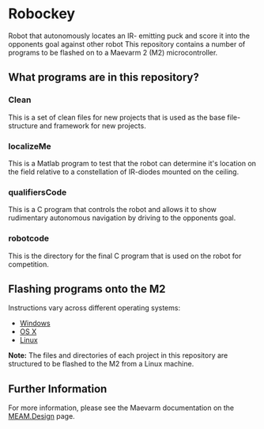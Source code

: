 # Robockey
Robot that autonomously locates an IR- emitting puck and score it into the opponents goal against other robot
This repository contains a number of programs to be flashed on to a Maevarm 2 (M2) microcontroller.

## What programs are in this repository?
### Clean
This is a set of clean files for new projects that is used as the base file-structure and framework for new projects.

### localizeMe
This is a Matlab program to test that the robot can determine it's location on the field relative to a constellation of IR-diodes mounted on the ceiling.

### qualifiersCode
This is a C program that controls the robot and allows it to show rudimentary autonomous navigation by driving to the opponents goal.

### robotcode
This is the directory for the final C program that is used on the robot for competition.

## Flashing programs onto the M2
Instructions vary across different operating systems:

* [Windows](http://medesign.seas.upenn.edu/index.php/Guides/MaEvArM-starting)
* [OS X](http://medesign.seas.upenn.edu/index.php/Guides/MaEvArM-starting-mac)
* [Linux](http://medesign.seas.upenn.edu/index.php/Guides/MaEvArM-starting-linux)

**Note:** The files and directories of each project in this repository are structured to be flashed to the M2 from a Linux machine.
## Further Information
For more information, please see the Maevarm documentation on the [MEAM.Design](http://medesign.seas.upenn.edu/index.php/Guides/MaEvArM) page.
